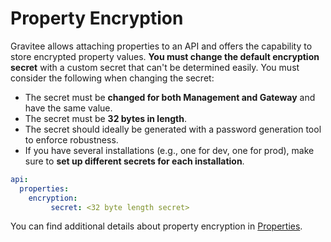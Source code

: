 # Property Encryption

Gravitee allows attaching properties to an API and offers the capability to store encrypted property values. **You must change the default encryption secret** with a custom secret that can't be determined easily. You must consider the following when changing the secret:

* The secret must be **changed for both Management and Gateway** and have the same value.
* The secret must be **32 bytes in length**.
* The secret should ideally be generated with a password generation tool to enforce robustness.
* If you have several installations (e.g., one for dev, one for prod), make sure to **set up different secrets for each installation**.

```yaml
api:
  properties:
    encryption:
         secret: <32 byte length secret>
```

You can find additional details about property encryption in [Properties](../../../create-and-configure-apis/apply-policies/4.9-v4-api-policy-studio.md#api-properties).

